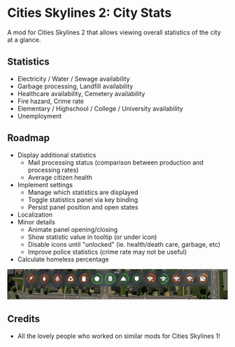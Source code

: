 # Cities Skylines 2: City Stats

A mod for Cities Skylines 2 that allows viewing overall statistics of the city at a glance.

## Statistics

- Electricity / Water / Sewage availability
- Garbage processing, Landfill availability
- Healthcare availability, Cemetery availability
- Fire hazard, Crime rate
- Elementary / Highschool / College / University availability
- Unemployment

## Roadmap

- Display additional statistics
  - Mail processing status (comparison between production and processing rates)
  - Average citizen health
- Implement settings
  - Manage which statistics are displayed
  - Toggle statistics panel via key binding
  - Persist panel position and open states
- Localization
- Minor details
  - Animate panel opening/closing
  - Show statistic value in tooltip (or under icon)
  - Disable icons until "unlocked" (ie. health/death care, garbage, etc)
  - Improve police statistics (crime rate may not be useful)
- Calculate homeless percentage

![screenshot](./CityStats/Properties/Screenshots/screenshot_4_closeup.png)

## Credits

- All the lovely people who worked on similar mods for Cities Skylines 1!

